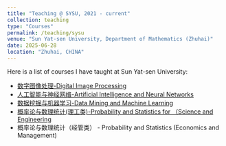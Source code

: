 ```yaml
---
title: "Teaching @ SYSU, 2021 - current"
collection: teaching
type: "Courses"
permalink: /teaching/sysu
venue: "Sun Yat-sen University, Department of Mathematics (Zhuhai)"
date: 2025-06-28
location: "Zhuhai, CHINA"
---
```


Here is a list of courses I have taught at Sun Yat-sen University:

* [数字图像处理-Digital Image Processing](https://gitee.com/dykuang/dip-2022-spring)  
* [人工智能与神经网络-Artificial Intelligence and Neural Networks](https://gitee.com/dykuang/AINN-2022-Fall) 
* [数据挖掘与机器学习-Data Mining and Machine Learning](https://gitee.com/dykuang/data-mining-and-machine-learning)
* [概率论与数理统计(理工类)-Probability and Statistics for （Science and Engineering](https://gitee.com/dykuang/probability-statistics)  
* 概率论与数理统计（经管类） - Probability and Statistics (Economics and Management)